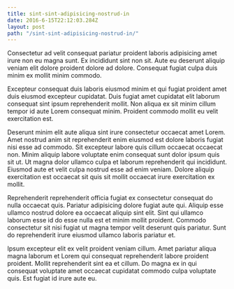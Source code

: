 ```yaml
---
title: sint-sint-adipisicing-nostrud-in
date: 2016-6-15T22:12:03.284Z
layout: post
path: "/sint-sint-adipisicing-nostrud-in/"
---
```


Consectetur ad velit consequat pariatur proident laboris adipisicing amet irure non eu magna sunt. Ex incididunt sint non sit. Aute eu deserunt aliquip veniam elit dolore proident dolore ad dolore. Consequat fugiat culpa duis minim ex mollit minim commodo.

Excepteur consequat duis laboris eiusmod minim et qui fugiat proident amet duis eiusmod excepteur cupidatat. Duis fugiat amet cupidatat elit laborum consequat sint ipsum reprehenderit mollit. Non aliqua ex sit minim cillum tempor id aute Lorem consequat minim. Proident commodo mollit eu velit exercitation est.

Deserunt minim elit aute aliqua sint irure consectetur occaecat amet Lorem. Amet nostrud anim sit reprehenderit enim eiusmod est dolore laboris fugiat nisi esse ad commodo. Sit excepteur labore quis cillum occaecat occaecat non. Minim aliquip labore voluptate enim consequat sunt dolor ipsum quis sit ut. Ut magna dolor ullamco culpa et laborum reprehenderit qui incididunt. Eiusmod aute et velit culpa nostrud esse ad enim veniam. Dolore aliquip exercitation est occaecat sit quis sit mollit occaecat irure exercitation ex mollit.

Reprehenderit reprehenderit officia fugiat ex consectetur consequat do nulla occaecat quis. Pariatur adipisicing dolore fugiat aute qui. Aliquip esse ullamco nostrud dolore ea occaecat aliquip sint elit. Sint qui ullamco laborum esse id do esse nulla est et minim mollit proident. Commodo consectetur sit nisi fugiat ut magna tempor velit deserunt quis pariatur. Sunt do reprehenderit irure eiusmod ullamco laboris pariatur et.

Ipsum excepteur elit ex velit proident veniam cillum. Amet pariatur aliqua magna laborum et Lorem qui consequat reprehenderit labore proident proident. Mollit reprehenderit sint ea et cillum. Do magna ex in qui consequat voluptate amet occaecat cupidatat commodo culpa voluptate quis. Est fugiat id irure aute eu.
